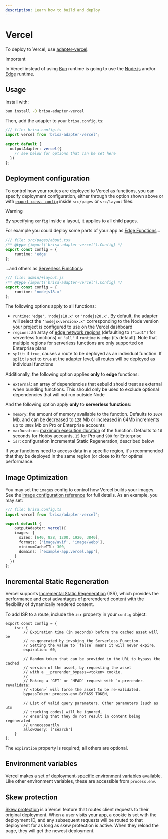 ```yaml
---
description: Learn how to build and deploy
---
```


# Vercel

To deploy to Vercel, use [adapter-vercel](https://github.com/brisa-build/brisa/blob/main/packages/adapter-vercel).

> [!IMPORTANT]
>
> In Vercel instead of using [Bun](https://bun.sh/) runtime is going to use the [Node.js](https://nodejs.org) and/or [Edge](https://vercel.com/docs/concepts/functions/edge-functions) runtime.

## Usage

Install with:

```sh
bun install -D brisa-adapter-vercel
```

Then, add the adapter to your `brisa.config.ts`:

```ts
/// file: brisa.config.ts
import vercel from 'brisa-adapter-vercel';

export default {
  outputAdapter: vercel({
    // see below for options that can be set here
  })
};
```

## Deployment configuration

To control how your routes are deployed to Vercel as functions, you can specify deployment configuration, either through the option shown above or with [`export const config`](page-options#config) inside `src/pages` or `src/layout` files.

> [!WARNING]
>
> By specifying `config` inside a layout, it applies to all child pages.

For example you could deploy some parts of your app as [Edge Functions](https://vercel.com/docs/concepts/functions/edge-functions)...

```ts
/// file: src/pages/about.tsx
/** @type {import('brisa-adapter-vercel').Config} */
export const config = {
	runtime: 'edge'
};
```

...and others as [Serverless Functions](https://vercel.com/docs/concepts/functions/serverless-functions):

```ts
/// file: admin/+layout.js
/** @type {import('brisa-adapter-vercel').Config} */
export const config = {
	runtime: 'nodejs18.x'
};
```

The following options apply to all functions:

- `runtime`: `'edge'`, `'nodejs18.x'` or `'nodejs20.x'`. By default, the adapter will select the `'nodejs<version>.x'` corresponding to the Node version your project is configured to use on the Vercel dashboard
- `regions`: an array of [edge network regions](https://vercel.com/docs/concepts/edge-network/regions) (defaulting to `["iad1"]` for serverless functions) or `'all'` if `runtime` is `edge` (its default). Note that multiple regions for serverless functions are only supported on Enterprise plans
- `split`: if `true`, causes a route to be deployed as an individual function. If `split` is set to `true` at the adapter level, all routes will be deployed as individual functions

Additionally, the following option applies **only** to **edge** functions:
- `external`: an array of dependencies that esbuild should treat as external when bundling functions. This should only be used to exclude optional dependencies that will not run outside Node

And the following option apply **only** to **serverless functions**:
- `memory`: the amount of memory available to the function. Defaults to `1024` Mb, and can be decreased to `128` Mb or [increased](https://vercel.com/docs/concepts/limits/overview#serverless-function-memory) in 64Mb increments up to `3008` Mb on Pro or Enterprise accounts
- `maxDuration`: [maximum execution duration](https://vercel.com/docs/functions/runtimes#max-duration) of the function. Defaults to `10` seconds for Hobby accounts, `15` for Pro and `900` for Enterprise
- `isr`: configuration Incremental Static Regeneration, described below

If your functions need to access data in a specific region, it's recommended that they be deployed in the same region (or close to it) for optimal performance.

## Image Optimization

You may set the `images` config to control how Vercel builds your images. See the [image configuration reference](https://vercel.com/docs/build-output-api/v3/configuration#images) for full details. As an example, you may set:

```ts
/// file: brisa.config.ts
import vercel from 'brisa/adapter-vercel';

export default {
	outputAdapter: vercel({
    images: {
      sizes: [640, 828, 1200, 1920, 3840],
      formats: ['image/avif', 'image/webp'],
      minimumCacheTTL: 300,
      domains: ['example-app.vercel.app'],
    }
  })
};
```

## Incremental Static Regeneration

Vercel supports [Incremental Static Regeneration](https://vercel.com/docs/incremental-static-regeneration) (ISR), which provides the performance and cost advantages of prerendered content with the flexibility of dynamically rendered content.

To add ISR to a route, include the `isr` property in your `config` object:

```tsx
export const config = {
	isr: {
		// Expiration time (in seconds) before the cached asset will be
		// re-generated by invoking the Serverless Function.
		// Setting the value to `false` means it will never expire.
		expiration: 60,

		// Random token that can be provided in the URL to bypass the cached
		// version of the asset, by requesting the asset
		// with a __prerender_bypass=<token> cookie.
		//
		// Making a `GET` or `HEAD` request with `x-prerender-revalidate: 
		// <token>` will force the asset to be re-validated.
		bypassToken: process.env.BYPASS_TOKEN,

		// List of valid query parameters. Other parameters (such as utm
		// tracking codes) will be ignored,
		// ensuring that they do not result in content being regenerated
		// unnecessarily
		allowQuery: ['search']
	}
};
```

The `expiration` property is required; all others are optional.

## Environment variables

Vercel makes a set of [deployment-specific environment variables](https://vercel.com/docs/concepts/projects/environment-variables#system-environment-variables) available. Like other environment variables, these are accessible from `process.env`.

## Skew protection

[Skew protection](https://vercel.com/docs/deployments/skew-protection) is a Vercel feature that routes client requests to their original deployment. When a user visits your app, a cookie is set with the deployment ID, and any subsequent requests will be routed to that deployment for as long as skew protection is active. When they reload the page, they will get the newest deployment. 
